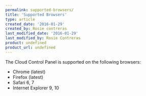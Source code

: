 ```yaml
---
permalink: supported-browsers/
title: 'Supported Browsers'
type: article
created_date: '2016-01-29'
created_by: Rosie contreras
last_modified_date: '2016-01-29'
last_modified_by: Rosie Contreras
product: undefined
product_url: undefined
---
```



The Cloud Control Panel is supported on the following browsers:

- Chrome (latest)
- Firefox (latest)
- Safari 6, 7
- Internet Explorer 9, 10
